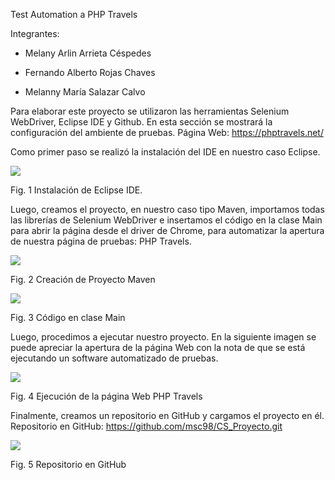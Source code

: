 Test Automation a PHP Travels

Integrantes:

* Melany Arlin Arrieta Céspedes

* Fernando Alberto Rojas Chaves

* Melanny María Salazar Calvo

Para elaborar este proyecto se utilizaron las herramientas Selenium WebDriver, Eclipse IDE y Github. En esta sección se mostrará la configuración del ambiente de pruebas. Página Web: https://phptravels.net/

Como primer paso se realizó la instalación del IDE en nuestro caso Eclipse.

![](https://github.com/msc98/CS_Proyecto/blob/main/IDE%20Eclipse.JPG?raw=true)

Fig. 1 Instalación de Eclipse IDE.

Luego, creamos el proyecto, en nuestro caso tipo Maven, importamos todas las librerías de Selenium WebDriver e insertamos el código en la clase Main para abrir la página desde el driver de Chrome, para automatizar la apertura de nuestra página de pruebas: PHP Travels.


![](https://github.com/msc98/CS_Proyecto/blob/main/Proyecto%20Maven.JPG?raw=true)

Fig. 2 Creación de Proyecto Maven

![](https://github.com/msc98/CS_Proyecto/blob/main/Main.JPG?raw=true)

Fig. 3 Código en clase Main

Luego, procedimos a ejecutar nuestro proyecto. En la siguiente imagen se puede apreciar la apertura de la página Web con la nota de que se está ejecutando un software automatizado de pruebas.

![](https://github.com/msc98/CS_Proyecto/blob/main/PHP%20Travels.JPG?raw=true)

Fig. 4 Ejecución de la página Web PHP Travels

Finalmente, creamos un repositorio en GitHub y cargamos el proyecto en él. Repositorio en GitHub: https://github.com/msc98/CS_Proyecto.git 

![](https://github.com/msc98/CS_Proyecto/blob/main/Git.JPG?raw=true)

Fig. 5 Repositorio en GitHub

